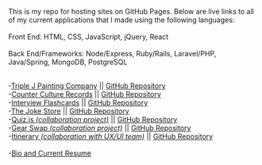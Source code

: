 This is my repo for hosting sites on GitHub Pages. Below are live links to all of my
current applications that I made using the following languages: <br><br>
Front End: HTML, CSS, JavaScript, jQuery, React <br><br>
Back End/Frameworks: Node/Express, Ruby/Rails, Laravel/PHP, Java/Spring, MongoDB, PostgreSQL
<br><br>

-[Triple J Painting Company](https://triplejpainting.herokuapp.com/)
|| [GitHub Repository](https://github.com/BenjaminPitts/TripleJ) <br>
-[Counter Culture Records](https://recordstore666.herokuapp.com/recordstore)
|| [GitHub Repository](https://github.com/BenjaminPitts/recordstore)<br>
-[Interview Flashcards](https://benpitts-interview-flashcards.herokuapp.com/)
|| [GitHub Repository](https://github.com/BenjaminPitts/Spring-React-Stack)<br>
-[The Joke Store](https://benjaminpitts.github.io/thejokestore/)
|| [GitHub Repository](https://github.com/BenjaminPitts/BenjaminPitts.github.io/tree/main/thejokestore)<br>
-[Quiz.js <i>(collaboration project)</i>](https://react-quiz-js.herokuapp.com/)
|| [GitHub Repository](https://github.com/BenjaminPitts/quiz.js)<br>
-[Gear Swap <i>(collaboration project)</i>](https://gearswap.herokuapp.com/)
|| [GitHub Repository](https://github.com/BenjaminPitts/gearswap)<br>
-[Itinerary <i>(collaboration with UX/UI team)</i>](https://disney-itinerary.herokuapp.com/)
|| [GitHub Repository](https://github.com/BenjaminPitts/mern-itinerary)<br><br>
-[Bio and Current Resume](https://benjaminjackpitts.com/) <br>

